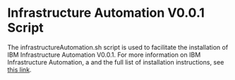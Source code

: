 # Infrastructure Automation V0.0.1 Script

The infrastructureAutomation.sh script is used to facilitate the installation of IBM Infrastructure Automation V0.0.1. For more information on IBM Infrastructure Automation, a and the full list of installation instructions, see [this link](https://www.ibm.com/docs/en/cloud-paks/cp-waiops/3.1.1?topic=installing-infrastructure-automation).
